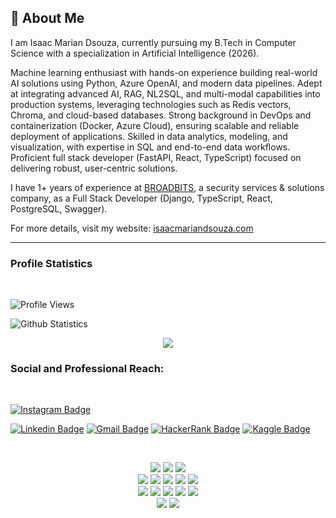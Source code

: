 ## 👋 About Me

I am Isaac Marian Dsouza, currently pursuing my B.Tech in Computer Science with a specialization in Artificial Intelligence (2026).

Machine learning enthusiast with hands-on experience building real-world AI solutions using Python, Azure OpenAI, and modern data pipelines. Adept at integrating advanced AI, RAG, NL2SQL, and multi-modal capabilities into production systems, leveraging technologies such as Redis vectors, Chroma, and cloud-based databases. Strong background in DevOps and containerization (Docker, Azure Cloud), ensuring scalable and reliable deployment of applications. Skilled in data analytics, modeling, and visualization, with expertise in SQL and end-to-end data workflows. Proficient full stack developer (FastAPI, React, TypeScript) focused on delivering robust, user-centric solutions.

I have 1+ years of experience at [BROADBITS](https://broadbits.com/), a security services & solutions company, as a Full Stack Developer (Django, TypeScript, React, PostgreSQL, Swagger).

For more details, visit my website: [isaacmariandsouza.com](https://www.isaacmariandsouza.com/)

---

### Profile Statistics
</br>

![Profile Views](https://komarev.com/ghpvc/?username=your-github-IsaacDsouza)

![Github Statistics](https://github-readme-stats-drab-delta.vercel.app/api?username=IsaacDsouza&count_private=true&show_icons=true&include_all_commits=true&theme=radical)
<p align="center">
  <img src="https://leetcard.jacoblin.cool/isaac_2?theme=dark&ext=activity"/>
</p>

### Social and Professional Reach:
</br>

[![Instagram Badge](https://img.shields.io/badge/-isaac_dsouz-purple?style=plastic&logo=instagram&logoColor=white&link=https://www.instagram.com/isaac_dsouz/?hl=en)](https://www.instagram.com/isaac_dsouz/?hl=en)

[![Linkedin Badge](https://img.shields.io/badge/-Isaac%20Marian%20Dsouza-blue?style=plastic&logo=Linkedin&logoColor=white)](https://www.linkedin.com/in/isaac-marian-dsouza-42b5aa288/)
[![Gmail Badge](https://img.shields.io/badge/-isaacdsouza0809@gmail.com-c14438?style=plastic&logo=Gmail&logoColor=white&link=mailto:isaacdsouza0809@gmail.com)](mailto:isaacdsouza0809@gmail.com)
[![HackerRank Badge](https://img.shields.io/badge/isaacmdsouza-black.svg?style=plastic&logo=hackerrank)](https://www.hackerrank.com/profile/isaacmdsouza)
[![Kaggle Badge](https://img.shields.io/badge/-isaacmariandsouza-20BEFF?style=plastic&logo=kaggle&logoColor=white)](https://www.kaggle.com/isaacmariandsouza)

</br>

<p> 
<div align="center">
  <img src="https://img.shields.io/badge/-Javascript-000?style=for-the-badge&logo=javascript&color=151515&logoColor=000&labelColor=f28a00">
  <img src="https://img.shields.io/badge/-Node.JS-000?style=for-the-badge&logo=node.js&color=151515&logoColor=000&labelColor=f28a00">
  <img src="https://img.shields.io/badge/-Typescript-000?style=for-the-badge&logo=typescript&color=151515&logoColor=000&labelColor=f28a00">
</div>
<div align="center">
  <img src="https://img.shields.io/badge/-HTML-000?style=for-the-badge&logo=html5&color=151515&logoColor=000&labelColor=f28a00">
  <img src="https://img.shields.io/badge/-CSS-000?style=for-the-badge&logo=css3&color=151515&logoColor=000&labelColor=f28a00">
  <img src="https://img.shields.io/badge/-Tailwind_CSS-000?style=for-the-badge&logo=tailwind-css&color=151515&logoColor=000&labelColor=f28a00">
  <img src="https://img.shields.io/badge/-React-000?style=for-the-badge&logo=react&color=151515&logoColor=000&labelColor=f28a00">
  <img src="https://img.shields.io/badge/-Next.js-000?style=for-the-badge&logo=next.js&color=151515&logoColor=000&labelColor=f28a00">
</div>
<div align="center">
  <img src="https://img.shields.io/badge/-Python-000?style=for-the-badge&logo=python&color=151515&logoColor=000&labelColor=f28a00">
  <img src="https://img.shields.io/badge/-SciKitLearn-000?style=for-the-badge&logo=scikit-learn&color=151515&logoColor=000&labelColor=f28a00">
  <img src="https://img.shields.io/badge/-Keras-000?style=for-the-badge&logo=keras&color=151515&logoColor=000&labelColor=f28a00">
  <img src="https://img.shields.io/badge/-Sanic-000?style=for-the-badge&logo=sanic&color=151515&logoColor=000&labelColor=f28a00">
  <img src="https://img.shields.io/badge/-FastAPI-000?style=for-the-badge&logo=fastapi&color=151515&logoColor=000&labelColor=f28a00">
</div>
<div align="center">
  <img src="https://img.shields.io/badge/-C-000?style=for-the-badge&logo=html5&color=151515&logoColor=000&labelColor=f28a00">
  <img src="https://img.shields.io/badge/-Java-000?style=for-the-badge&logo=css3&color=151515&logoColor=000&labelColor=f28a00">
</div>
</p>

<br/>




######
